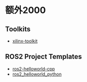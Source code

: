 # 额外2000

## Toolkits
* [xilinx-toolkit](https://github.com/extra2000/xilinx-toolkit)

## ROS2 Project Templates
* [ros2-helloworld-cpp](https://github.com/extra2000/ros2-helloworld-cpp)
* [ros2_helloworld_python](https://github.com/extra2000/ros2_helloworld_python)
